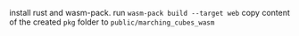 install rust and wasm-pack.
run `wasm-pack build --target web`
copy content of the created `pkg` folder to `public/marching_cubes_wasm` 
